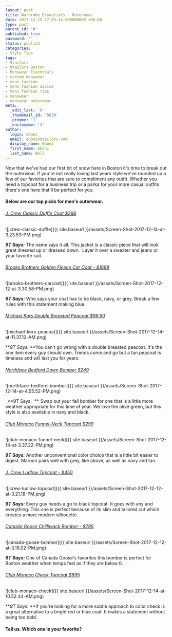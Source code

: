 ```yaml
---
layout: post
title: Wardrobe Essentials - Outerwear
date: 2017-12-15 17:03:14.000000000 +00:00
type: post
parent_id: '0'
published: true
password: ''
status: publish
categories:
- Style Tips
tags:
- 9tailors
- 9tailors Boston
- Menswear Essentials
- custom menswear
- mens fashion
- mens fashion advice
- mens fashion tips
- menswear
- menswear outerwear
meta:
  _edit_last: '5'
  _thumbnail_id: '5630'
  _pingme: '1'
  _encloseme: '1'
author:
  login: eboni
  email: eboni@9tailors.com
  display_name: Eboni
  first_name: Eboni
  last_name: Bell
---
```

Now that we've had our first bit of snow here in Boston it's time to break out the outerwear. If you're not really loving last years style we've rounded up a few of our favorites that are sure to compliment any outfit. Whether you need a topcoat for a business trip or a parka for your more casual outfits there's one here that'll be perfect for you.

#### Below are our top picks for men's outerwear.

###### [J. Crew Classic Duffle Coat $298](https://www.jcrew.com/p/mens_category/outerwear/wool/classic-duffle-coat-with-primaloft/H0586?color_name=night-black)

![jcrew-classic-duffle]({{ site.baseurl }}/assets/Screen-Shot-2017-12-14-at-3.23.53-PM.png)

_**9T Says:**_ The name says it all. This jacket is a classic piece that will look great dressed up or dressed down.  Layer it over a sweater and jeans or your favorite suit.

###### [Brooks Brothers Golden Fleece Car Coat - $1698](http://www.brooksbrothers.com/Golden-Fleece%C2%AE-Blue-Camel-Hair-Car-Coat/ML00528,default,pd.html?dwvar_ML00528_Color=BLUE&contentpos=93&cgid=0222)

![brooks-brothers-carcoat]({{ site.baseurl }}/assets/Screen-Shot-2017-12-12-at-3.30.58-PM.png)

_**9T Says:**_ Who says your coat has to be black, navy, or grey. Break a few rules with this statement making blue.

###### [M](https://shop.nordstrom.com/s/michael-kors-wool-blend-double-breasted-peacoat/4255058?origin=topnav&cm_sp=Top%20Navigation-_-Men-_-Coats%20&offset=3&top=72&flexi=8000598_60132359)[ichael Kors Double Breasted Peacoat $99.90](https://shop.nordstrom.com/s/michael-kors-wool-blend-double-breasted-peacoat/4255058?origin=topnav&cm_sp=Top%20Navigation-_-Men-_-Coats%20&offset=3&top=72&flexi=8000598_60132359)

![michael-kors-peacoat]({{ site.baseurl }}/assets/Screen-Shot-2017-12-14-at-11.37.12-AM.png)

**_9T Says:_ **You can't go wrong with a double breasted peacoat. It's the one item every guy should own. Trends come and go but a tan peacoat is timeless and will last you for years.

###### [Northface Bedford Down Bomber $249](https://www.thenorthface.com/shop/mens-bedford-down-bomber-nf0a33rj?variationId=7D6)

![northface-bedford-bomber]({{ site.baseurl }}/assets/Screen-Shot-2017-12-14-at-4.55.52-PM.png)

_**9T Says:  **_Swap out your fall bomber for one that is a little more weather appropriate for this time of year. We love the olive green, but this style is also available in navy and black.

###### [Club Monaco Funnel-Neck Topcoat $299](http://www.clubmonaco.com/product/index.jsp?productId=138154096)

![club-monaco-funnel-neck]({{ site.baseurl }}/assets/Screen-Shot-2017-12-14-at-3.37.22-PM.png)

**_9T Says:_** Another unconventional color choice that is a little bit easier to digest. Maroon pairs well with grey, like above, as well as navy and tan.

###### [J. Crew Ludlow Topcoat - $450](https://www.jcrew.com/p/mens_feature/newarrivals/coatsandjackets/ludlow-topcoat-in-italian-woolcashmere/H2255)

![jcrew-ludlow-topcoat]({{ site.baseurl }}/assets/Screen-Shot-2017-12-12-at-3.21.18-PM.png)

_**9T Says:**_ Every guy needs a go to black topcoat. It goes with any and everything. This one is perfect because of its slim and tailored cut which creates a more modern silhouette.

###### [Canada Goose Chilliwack Bomber - $795](https://www.canadagoose.com/us/en/chilliwack-bomber-7950M.html?cgid=shop-mens-bombers#start=1&cgid=shop-mens-bombers)

![canada-goose-bomber]({{ site.baseurl }}/assets/Screen-Shot-2017-12-12-at-3.16.02-PM.png)

_**9T Says:**_ One of Canada Goose's favorites this bomber is perfect for Boston weather when temps feel as if they are below 0.

###### [Club Monaco Check Topcoat $695](http://www.clubmonaco.com/product/index.jsp?productId=138154346)

![club-monaco-check]({{ site.baseurl }}/assets/Screen-Shot-2017-12-14-at-10.52.44-AM.png)

**_9T Says:_ **If you're looking for a more subtle approach to color check is a great alternative to a bright red or blue coat. It makes a statement without being too bold.

#### Tell us. Which one is your favorite?